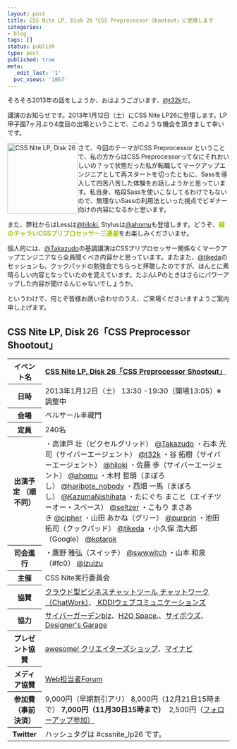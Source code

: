 ```yaml
---
layout: post
title: CSS Nite LP, Disk 26「CSS Preprocessor Shootout」に登壇します
categories:
- blog
tags: []
status: publish
type: post
published: true
meta:
  _edit_last: '1'
  pvc_views: '1057'
---
```

そろそろ2013年の話をしようか、おはようございます、<a href="http://twitter.com/t32k">@t32k</a>だ。

講演のお知らせです。2013年1月12日（土）にCSS Nite LP26に登壇します。LP甲子園7ヶ月ぶり4度目の出場ということで、このような機会を頂きまして幸いです。

<a href="http://lp26.cssnite.jp/"><img class="alignleft" style="float: left;" src="http://cssnite.jp/images/CSSNiteLP26_logo.gif" alt="CSS Nite LP, Disk 26" width="160" height="160" /></a>さて、今回のテーマがCSS Preprocessor ということで、私の方からはCSS Preprocessorってなにそれおいしいの？って状態だった私が転職してマークアップエンジニアとして再スタートを切ったともに、Sassを導入して四苦八苦した体験をお話しようかと思っています。私自身、格段Sassを使いこなしてるわけでもないので、無理ないSassの利用法といった視点でビギナー向けの内容になるかと思います。

また、弊社からはLessは<a href="http://twitter.com/hiloki">@hiloki</a>, Stylusは<a href="http://twitter.com/ahomu">@ahomu</a>も登壇します。どうぞ、<span style="color: #99cc00;"><strong>緑のチャラいCSSプリプロセッサー三連星</strong></span>をお楽しみくださいませ。

個人的には、<a href="http://twitter.com/Takazudo">@Takazudo</a>の基調講演はCSSプリプロセッサー関係なくマークアップエンジニアなら全員聞くべき内容かと思っています。またまた、<a href="http://twitter.com/tikeda">@tikeda</a>のセッションも、クックパッドの勉強会でちらっと拝聴したのですが、ほんとに素晴らしい内容となっていたのを覚えています。たぶんLPのときはさらにパワーアップした内容が聞けるんじゃないでしょうか。

というわけで、何とぞ皆様お誘い合わせのうえ、ご来場くださいますようご案内申し上げます。

<!--more-->
<h2><strong>CSS Nite LP, Disk 26「CSS Preprocessor Shootout」</strong></h2>
<table>
<tbody>
<tr>
<th>イベント名</th>
<td><strong><a href="http://lp26.cssnite.jp/">CSS Nite LP, Disk 26「CSS Preprocessor Shootout」</a></strong></td>
</tr>
<tr>
<th>日時</th>
<td>2013年1月12日（土） 13:30 -19:30（開場13:05）※調整中</td>
</tr>
<tr>
<th>会場</th>
<td>ベルサール半蔵門</td>
</tr>
<tr>
<th>定員</th>
<td>240名</td>
</tr>
<tr>
<th>出演予定
（順不同）</th>
<td>・高津戸 壮（ピクセルグリッド） <a href="http://twitter.com/Takazudo">@Takazudo</a>
・石本 光司（サイバーエージェント） <a href="http://twitter.com/t32k">@t32k</a>
・谷 拓樹（サイバーエージェント） <a href="http://twitter.com/hiloki">@hiloki</a>
・佐藤 歩（サイバーエージェント） <a href="http://twitter.com/ahomu">@ahomu</a>
・木村 哲朗（まぼろし） <a href="http://twitter.com/haribote_nobody">@haribote_nobody</a>
・西畑 一馬（まぼろし） <a href="http://twitter.com/KazumaNishihata">@KazumaNishihata</a>
・たにぐち まこと（エイチツーオー・スペース） <a href="http://twitter.com/seltzer">@seltzer</a>
・こもり まさあき <a href="http://twitter.com/cipher">@cipher</a>
・山田 あかね（グリー） <a href="http://twitter.com/purprin">@purprin</a>
・池田 拓司（クックパッド） <a href="http://twitter.com/tikeda">@tikeda</a>
・小久保 浩大郎（Google） <a href="http://twitter.com/kotarok">@kotarok</a></td>
</tr>
<tr>
<th>司会進行</th>
<td>・鷹野 雅弘（スイッチ） <a href="http://twitter.com/swwwitch">@swwwitch</a>
・山本 和泉（#fc0） <a href="http://twitter.com/izuizu">@izuizu</a></td>
</tr>
<tr>
<th>主催</th>
<td>CSS Nite実行委員会</td>
</tr>
<tr>
<th>協賛</th>
<td><a href="http://www.chatwork.com/ja/">クラウド型ビジネスチャットツール チャットワーク （ChatWork）</a>、<a href="http://www.cpi.ad.jp/">
KDDIウェブコミュニケーションズ</a></td>
</tr>
<tr>
<th>協力</th>
<td><a href="http://cybergarden.biz/">サイバーガーデンbiz</a>、<a href="http://h2o-space.com/">H2O Space.</a>、<a href="http://live.cybozu.co.jp/">サイボウズ</a>、<a href="http://tool-designers-garage.jp/">Designer's Garage</a><a href="http://h2o-space.com/">
</a></td>
</tr>
<tr>
<th>プレゼント協賛</th>
<td><a href="http://www.asm-shop.com/">awesome! クリエイターズショップ</a>、<a href="http://book.mycom.co.jp/">マイナビ</a></td>
</tr>
<tr>
<th>メディア協賛</th>
<td><a href="http://web-tan.forum.impressrd.jp/">Web担当者Forum</a></td>
</tr>
<tr>
<th>参加費（事前決済）</th>
<td>9,000円（早期割引アリ）
8,000円（12月21日15時まで）
<strong>7,000円（11月30日15時まで） </strong>
2,500円（<a href="http://lp26.cssnite.jp/#pfu">フォローアップ参加）</a></td>
</tr>
<tr>
<th>Twitter</th>
<td>ハッシュタグは #cssnite_lp26 です。</td>
</tr>
</tbody>
</table>
